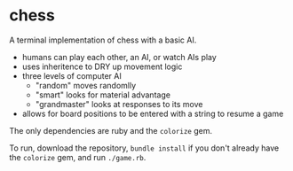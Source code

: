 # chess

A terminal implementation of chess with a basic AI.
* humans can play each other, an AI, or watch AIs play
* uses inheritence to DRY up movement logic
* three levels of computer AI
  * "random" moves randomlly
  * "smart" looks for material advantage
  * "grandmaster" looks at responses to its move
* allows for board positions to be entered with a string to resume a game

The only dependencies are ruby and the `colorize` gem.

To run, download the repository, `bundle install` if you don't already have the `colorize` gem, and run `./game.rb`.
